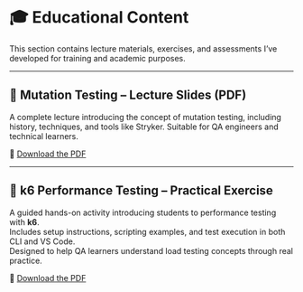 # 🎓 Educational Content

This section contains lecture materials, exercises, and assessments I’ve developed for training and academic purposes.

---

## 📘 Mutation Testing – Lecture Slides (PDF)
A complete lecture introducing the concept of mutation testing, including history, techniques, and tools like Stryker. 
Suitable for QA engineers and technical learners.

📎 [Download the PDF](https://github.com/M33rschaum/technical-writing-portfolio/raw/main/educational-content/Mutation-Testing.pdf)


---

## 🧪 k6 Performance Testing – Practical Exercise
A guided hands-on activity introducing students to performance testing with **k6**.  
Includes setup instructions, scripting examples, and test execution in both CLI and VS Code.  
Designed to help QA learners understand load testing concepts through real practice.

📎 [Download the PDF](https://github.com/M33rschaum/technical-writing-portfolio/raw/main/educational-content/Exercise-K6.pdf)


